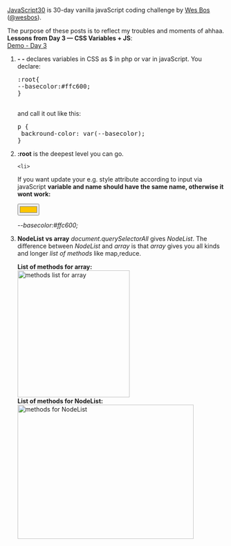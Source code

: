 <a href="https://javascript30.com/" target="_blank" title="JavaScript30" rel="external">JavaScript30</a> is 30-day vanilla javaScript coding challenge by <a href="http://wesbos.com/" target="_blank" title="Wes Bos's website" rel="external">Wes Bos</a> (<a href="https://twitter.com/wesbos?ref_src=twsrc%5Egoogle%7Ctwcamp%5Eserp%7Ctwgr%5Eauthor" target="_blank" title="Wes Bos on Twitter">@wesbos</a>). 

The purpose of these posts is to reflect my troubles and moments of ahhaa.<br>
<strong>Lessons from Day 3 &mdash; CSS Variables + JS</strong>: <br>
<a href="http://www.anuvi.me/javascript30/day3.html" target="_blank" title="Demo-Day 3" rel="external">Demo - Day 3</a><br>
<ol>
	<li><strong>- -</strong> declares variables in CSS as $ in php or var in javaScript.
You declare:
<pre>
:root{
--basecolor:#ffc600;
}

</pre>

and call it out like this:

<pre>
p {
 backround-color: var(--basecolor);
}
</pre>

</li>
	<li><strong>:root</strong> is the deepest level you can go.</li>

	<li>
If you want update your e.g. style attribute according to input via javaScript <strong>variable and name should have the same name, otherwise it wont work:</strong>

<input id="base" type="color" name="basecolor" value="#ffc600">


<em>--basecolor:#ffc600;</em>
</li>
	<li><strong>NodeList vs array</strong>
<em>document.querySelectorAll</em> gives <em>NodeList</em>. The difference between <em>NodeList</em> and <em>array</em> is that <em>array</em> gives you all kinds and longer <em>list of methods</em> like map,reduce.

<strong>List of methods for array:</strong><br><a href="http://www.anuvi.me/blog/wp-content/uploads/2018/03/array.jpg" rel="attachment wp-att-513"><img src="http://www.anuvi.me/blog/wp-content/uploads/2018/03/array.jpg" alt="methods list for array" width="259" height="293" class="aligncenter size-full wp-image-513" /></a><br>
<strong>List of methods for NodeList:</strong><br>
<a href="http://www.anuvi.me/blog/wp-content/uploads/2018/03/NodeList.jpg" rel="attachment wp-att-514"><img src="http://www.anuvi.me/blog/wp-content/uploads/2018/03/NodeList.jpg" alt="methods for NodeList" width="407" height="310" class="aligncenter size-full wp-image-514" /></a>
</li>


</ol>
